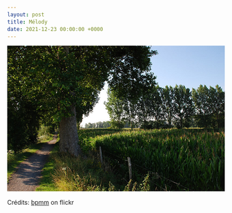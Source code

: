 ```yaml
---
layout: post
title: Mélody
date: 2021-12-23 00:00:00 +0000
---
```


![Mélody](/images/2021-12-23.jpg)

Crédits: [bpmm](https://www.flickr.com/people/bpmm/) on flickr
